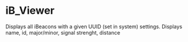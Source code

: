 iB_Viewer
=========

Displays all iBeacons with a given UUID (set in system) settings. Displays name, id, major/minor, signal strenght, distance
